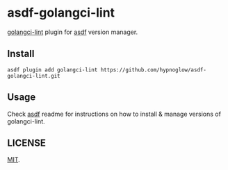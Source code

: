 # asdf-golangci-lint

[golangci-lint](https://github.com/golangci/golangci-lint) plugin for [asdf](https://github.com/asdf-vm/asdf) version manager.

## Install

```shell
asdf plugin add golangci-lint https://github.com/hypnoglow/asdf-golangci-lint.git
```

## Usage

Check [asdf](https://github.com/asdf-vm/asdf) readme for instructions on how to install & manage versions of golangci-lint.

## LICENSE

[MIT](LICENSE).
